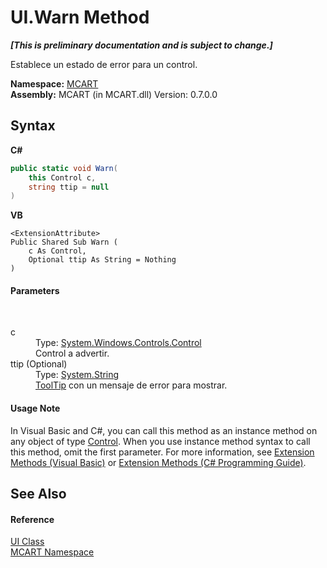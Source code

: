 # UI.Warn Method 
 _**\[This is preliminary documentation and is subject to change.\]**_

Establece un estado de error para un control.

**Namespace:**&nbsp;<a href="89e7854f-fe6f-d208-fb0c-b17953422852">MCART</a><br />**Assembly:**&nbsp;MCART (in MCART.dll) Version: 0.7.0.0

## Syntax

**C#**<br />
``` C#
public static void Warn(
	this Control c,
	string ttip = null
)
```

**VB**<br />
``` VB
<ExtensionAttribute>
Public Shared Sub Warn ( 
	c As Control,
	Optional ttip As String = Nothing
)
```


#### Parameters
&nbsp;<dl><dt>c</dt><dd>Type: <a href="http://msdn2.microsoft.com/es-es/library/ms609826" target="_blank">System.Windows.Controls.Control</a><br />Control a advertir.</dd><dt>ttip (Optional)</dt><dd>Type: <a href="http://msdn2.microsoft.com/es-es/library/s1wwdcbf" target="_blank">System.String</a><br /><a href="http://msdn2.microsoft.com/es-es/library/ms617634" target="_blank">ToolTip</a> con un mensaje de error para mostrar.</dd></dl>

#### Usage Note
In Visual Basic and C#, you can call this method as an instance method on any object of type <a href="http://msdn2.microsoft.com/es-es/library/ms609826" target="_blank">Control</a>. When you use instance method syntax to call this method, omit the first parameter. For more information, see <a href="http://msdn.microsoft.com/en-us/library/bb384936.aspx">Extension Methods (Visual Basic)</a> or <a href="http://msdn.microsoft.com/en-us/library/bb383977.aspx">Extension Methods (C# Programming Guide)</a>.

## See Also


#### Reference
<a href="11cde9c6-a596-d602-594d-308b0ec41ea6">UI Class</a><br /><a href="89e7854f-fe6f-d208-fb0c-b17953422852">MCART Namespace</a><br />